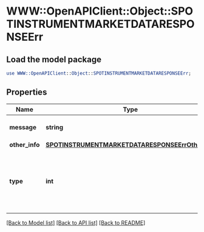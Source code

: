 # WWW::OpenAPIClient::Object::SPOTINSTRUMENTMARKETDATARESPONSEErr

## Load the model package
```perl
use WWW::OpenAPIClient::Object::SPOTINSTRUMENTMARKETDATARESPONSEErr;
```

## Properties
Name | Type | Description | Notes
------------ | ------------- | ------------- | -------------
**message** | **string** | A message describing the error | [optional] 
**other_info** | [**SPOTINSTRUMENTMARKETDATARESPONSEErrOtherInfo**](SPOTINSTRUMENTMARKETDATARESPONSEErrOtherInfo.md) |  | [optional] 
**type** | **int** | A public facing error type. If you want to treat a specific error use the type. | [optional] 

[[Back to Model list]](../README.md#documentation-for-models) [[Back to API list]](../README.md#documentation-for-api-endpoints) [[Back to README]](../README.md)


